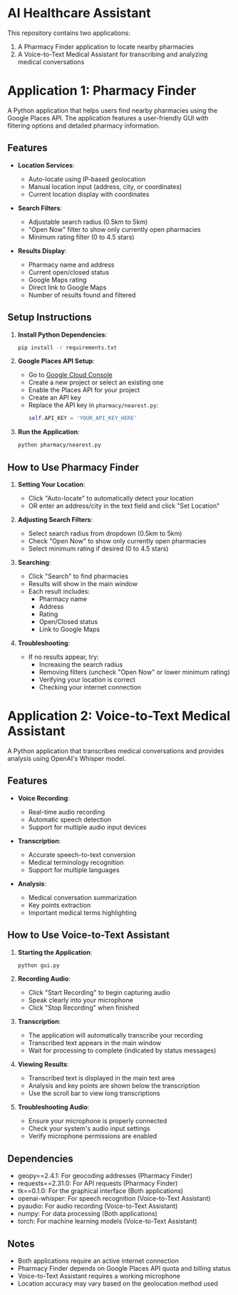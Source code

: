 # AI Healthcare Assistant

This repository contains two applications:
1. A Pharmacy Finder application to locate nearby pharmacies
2. A Voice-to-Text Medical Assistant for transcribing and analyzing medical conversations

# Application 1: Pharmacy Finder

A Python application that helps users find nearby pharmacies using the Google Places API. The application features a user-friendly GUI with filtering options and detailed pharmacy information.

## Features

- **Location Services**:
  - Auto-locate using IP-based geolocation
  - Manual location input (address, city, or coordinates)
  - Current location display with coordinates

- **Search Filters**:
  - Adjustable search radius (0.5km to 5km)
  - "Open Now" filter to show only currently open pharmacies
  - Minimum rating filter (0 to 4.5 stars)

- **Results Display**:
  - Pharmacy name and address
  - Current open/closed status
  - Google Maps rating
  - Direct link to Google Maps
  - Number of results found and filtered

## Setup Instructions

1. **Install Python Dependencies**:
   ```bash
   pip install -r requirements.txt
   ```

2. **Google Places API Setup**:
   - Go to [Google Cloud Console](https://console.cloud.google.com)
   - Create a new project or select an existing one
   - Enable the Places API for your project
   - Create an API key
   - Replace the API key in `pharmacy/nearest.py`:
     ```python
     self.API_KEY = 'YOUR_API_KEY_HERE'
     ```

3. **Run the Application**:
   ```bash
   python pharmacy/nearest.py
   ```

## How to Use Pharmacy Finder

1. **Setting Your Location**:
   - Click "Auto-locate" to automatically detect your location
   - OR enter an address/city in the text field and click "Set Location"

2. **Adjusting Search Filters**:
   - Select search radius from dropdown (0.5km to 5km)
   - Check "Open Now" to show only currently open pharmacies
   - Select minimum rating if desired (0 to 4.5 stars)

3. **Searching**:
   - Click "Search" to find pharmacies
   - Results will show in the main window
   - Each result includes:
     - Pharmacy name
     - Address
     - Rating
     - Open/Closed status
     - Link to Google Maps

4. **Troubleshooting**:
   - If no results appear, try:
     - Increasing the search radius
     - Removing filters (uncheck "Open Now" or lower minimum rating)
     - Verifying your location is correct
     - Checking your internet connection

# Application 2: Voice-to-Text Medical Assistant

A Python application that transcribes medical conversations and provides analysis using OpenAI's Whisper model.

## Features

- **Voice Recording**:
  - Real-time audio recording
  - Automatic speech detection
  - Support for multiple audio input devices

- **Transcription**:
  - Accurate speech-to-text conversion
  - Medical terminology recognition
  - Support for multiple languages

- **Analysis**:
  - Medical conversation summarization
  - Key points extraction
  - Important medical terms highlighting

## How to Use Voice-to-Text Assistant

1. **Starting the Application**:
   ```bash
   python gui.py
   ```

2. **Recording Audio**:
   - Click "Start Recording" to begin capturing audio
   - Speak clearly into your microphone
   - Click "Stop Recording" when finished

3. **Transcription**:
   - The application will automatically transcribe your recording
   - Transcribed text appears in the main window
   - Wait for processing to complete (indicated by status messages)

4. **Viewing Results**:
   - Transcribed text is displayed in the main text area
   - Analysis and key points are shown below the transcription
   - Use the scroll bar to view long transcriptions

5. **Troubleshooting Audio**:
   - Ensure your microphone is properly connected
   - Check your system's audio input settings
   - Verify microphone permissions are enabled

## Dependencies

- geopy==2.4.1: For geocoding addresses (Pharmacy Finder)
- requests==2.31.0: For API requests (Pharmacy Finder)
- tk==0.1.0: For the graphical interface (Both applications)
- openai-whisper: For speech recognition (Voice-to-Text Assistant)
- pyaudio: For audio recording (Voice-to-Text Assistant)
- numpy: For data processing (Both applications)
- torch: For machine learning models (Voice-to-Text Assistant)

## Notes

- Both applications require an active internet connection
- Pharmacy Finder depends on Google Places API quota and billing status
- Voice-to-Text Assistant requires a working microphone
- Location accuracy may vary based on the geolocation method used